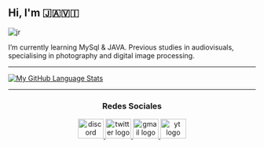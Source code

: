 
## Hi, I'm 🇯​​​​​🇦​​​​​🇻​​​​​🇮​​​​​
<div align="left"> 
<img src="https://komarev.com/ghpvc/?username=JaviRomano&label=Profile%20views&color=0e75b6&style=flat" alt="jr" /> </p>

I’m currently learning MySql & JAVA.
Previous studies in audiovisuals, specialising in photography and digital image processing.
***
[![My GitHub Language Stats](https://github-readme-stats.vercel.app/api/top-langs/?username=JaviRomano&langs_count=5&theme=tokyonight)]()

***

<div align="center">  
  
### Redes Sociales   
<a href="jromano5855" target="_blank">
    <img src="https://raw.githubusercontent.com/maurodesouza/profile-readme-generator/master/src/assets/icons/social/discord/default.svg" width="52" height="40" alt="discord logo"  />
  </a>
  <a href="[Javi_Romano](https://twitter.com/Javi_Romano)" target="_blank">
    <img src="https://raw.githubusercontent.com/maurodesouza/profile-readme-generator/master/src/assets/icons/social/twitter/default.svg" width="52" height="40" alt="twitter logo"  />
</a>
<a href="javiromanofotografia@gmail.com" target="_blank">
    <img src="https://raw.githubusercontent.com/maurodesouza/profile-readme-generator/master/src/assets/icons/social/gmail/default.svg" width="52" height="40" alt="gmail logo"  />
  </a>
  <a href="[UC-b2fCszcUsN5wbL_KDIkbQ](https://www.youtube.com/channel/UC-b2fCszcUsN5wbL_KDIkbQ)" target="_blank">
    <img src="https://raw.githubusercontent.com/maurodesouza/profile-readme-generator/master/src/assets/icons/social/youtube/default.svg" width="52" height="40" alt="yt logo"  />
  </a>
</div>
<!---[![My GitHub Stats](https://github-readme-stats.vercel.app/api/?username=JaviRomano&count_private=true&theme=tokyonight&showicons=true)]() -->
<!---🇯​​​​​🇦​​​​​🇻​​​​​🇮​​​​​🇷​​​​​🇴​​​​​🇲​​​​​🇦​​​​​🇳​​​​​🇴​​​​​ -->
